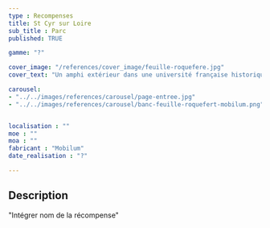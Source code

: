 ```yaml
---
type : Recompenses
title: St Cyr sur Loire
sub_title : Parc
published: TRUE

gamme: "?" 

cover_image: "/references/cover_image/feuille-roquefere.jpg"
cover_text: "Un amphi extérieur dans une université française historique"

carousel: 
- "../../images/references/carousel/page-entree.jpg"
- "../../images/references/carousel/banc-feuille-roquefert-mobilum.png"


localisation : ""
moe : ""
moa : ""
fabricant : "Mobilum"
date_realisation : "?"

---
```


## Description
 "Intégrer nom de la récompense"